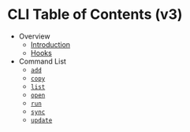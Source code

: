 # CLI Table of Contents (v3)

- Overview
  - [Introduction](index.md)
  - [Hooks](hooks.md)
- Command List
  - [`add`](add.md)
  - [`copy`](copy.md)
  - [`list`](list.md)
  - [`open`](open.md)
  - [`run`](run.md)
  - [`sync`](sync.md)
  - [`update`](update.md)
